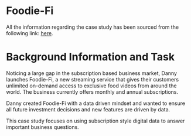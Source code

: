 # Foodie-Fi

All the information regarding the case study has been sourced from the
following link: [here](https://8weeksqlchallenge.com/case-study-3/).

# Background Information and Task

Noticing a large gap in the subscription based business market, Danny launches Foodie-Fi, a new streaming service that gives their customers unlimited on-demand access to exclusive food videos from around the world. The business currently offers monthly and annual subscriptions.


Danny created Foodie-Fi with a data driven mindset and wanted to ensure all future investment decisions and new features are driven by data.


This case study focuses on using subscription style digital data to answer important business questions.